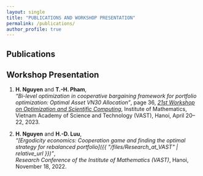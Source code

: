 ```yaml
---
layout: single
title: "PUBLICATIONS AND WORKSHOP PRESENTATION"
permalink: /publications/
author_profile: true
---
```

## Publications
## Workshop Presentation

1. **H. Nguyen** and **T.-H. Pham**,  
   *“Bi-level optimization in cooperative bargaining framework for portfolio optimization: Optimal Asset VN30 Allocation”*, page 36, 
   *[21st Workshop on Optimization and Scientific Computing](https://imacs.hcmut.edu.vn/OptiSciCom23/contributions.php)*, Institute of Mathematics, Vietnam Academy of Science and Technology (VAST), Hanoi, April 20–22, 2023.

2. **H. Nguyen** and **H.-D. Luu**,  
   *“[Ergodicity economics: Cooperation game and finding the optimal strategy for rebalanced portfolio]({{ "/files/Research_at_VAST" | relative_url }})”*,  
   *Research Conference of the Institute of Mathematics (VAST)*, Hanoi, November 18, 2022.
